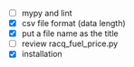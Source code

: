 - [ ] mypy and lint
- [X] csv file format (data length)
- [X] put a file name as the title
- [ ] review racq_fuel_price.py
- [x] installation

